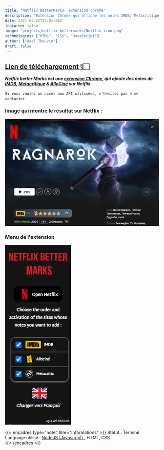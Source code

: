 ```yaml
---
title: "Netflix BetterMarks, extension chrome"
description: "Extension Chrome qui affiche les notes IMDB, Metacritique et AlloCiné sur Netflix. Manipulation des APIs pour enrichir l'expérience utilisateur."
date: 2021-04-22T22:01:06Z
featured: false
image: "projects/netflix-bettermarks/Netflix-icon.png"
technologies: ["HTML", "CSS", "JavaScript"]
author: ["Axel Thauvin"]
draft: false
---
```


## [Lien de téléchargement 👇🏻](https://github.com/Axthauvin/Netflix-better-marks/releases)

**_Netflix better Marks est une [extension Chrome](https://developer.chrome.com/docs/extensions/), qui ajoute des notes de [IMDB](https://www.imdb.com/), [Metacritique](https://www.metacritic.com/) & [AlloCiné](https://www.allocine.fr/)</a> sur Netflix._**

`Si vous voulez un accès aux API utilisées, n'hésitez pas à me contacter`

### Image qui montre le résultat sur Netflix :

![Image who shows the result on Netflix](https://raw.githubusercontent.com/Axthauvin/Netflix-better-marks/main/NetflixBetterMarks-1.png)

### Menu de l'extension

![Menu of the extension](https://raw.githubusercontent.com/Axthauvin/Netflix-better-marks/main/NetflixBetterMarks-5.png)

{{< encadres type="note" titre="Informations" >}}
Statut : Terminé <br>
Language utilisé : <a href="https://nodejs.org/en/">NodeJS (Javascript) </a>, HTML, CSS <br>
{{< /encadres >}}
